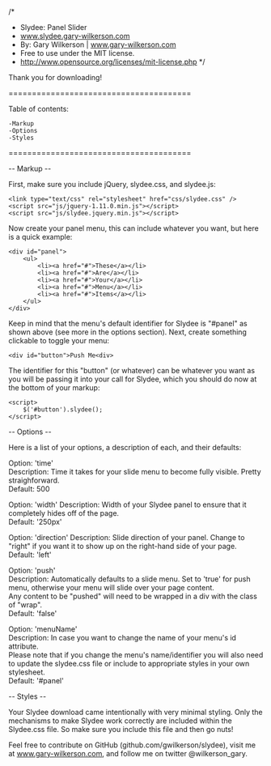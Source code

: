 /*
 * Slydee: Panel Slider
 * www.slydee.gary-wilkerson.com  
 * By: Gary Wilkerson | www.gary-wilkerson.com  
 * Free to use under the MIT license.  
 * http://www.opensource.org/licenses/mit-license.php
*/

Thank you for downloading!

=======================================

Table of contents:

	-Markup
	-Options
	-Styles

=======================================

 -- Markup --

First, make sure you include jQuery, slydee.css, and slydee.js:

	<link type="text/css" rel="stylesheet" href="css/slydee.css" />
	<script src="js/jquery-1.11.0.min.js"></script>
	<script src="js/slydee.jquery.min.js"></script>

Now create your panel menu, this can include whatever you want, but here is a quick example:

	<div id="panel">
		<ul>
			<li><a href="#">These</a></li>
			<li><a href="#">Are</a></li>
			<li><a href="#">Your</a></li>
			<li><a href="#">Menu</a></li>
			<li><a href="#">Items</a></li>
		</ul>
	</div>

Keep in mind that the menu's default identifier for Slydee is "#panel" as shown above (see more in the options section). 
Next, create something clickable to toggle your menu:

	<div id="button">Push Me<div>  

The identifier for this "button" (or whatever) can be whatever you want as you will be passing it into your call for Slydee, which you should do now at the bottom of your markup:

	<script>
		$('#button').slydee();
	</script>



-- Options --

Here is a list of your options, a description of each, and their defaults:

Option:			'time'	
Description:	Time it takes for your slide menu to become fully visible.  Pretty straighforward.	
Default:		500

Option:			'width'	
Description:	Width of your Slydee panel to ensure that it completely hides off of the page.	
Default:		'250px'

Option:			'direction'	
Description:	Slide direction of your panel. Change to "right" if you want it to show up on the right-hand side of your page.	
Default:		'left'

Option:			'push'	
Description:	Automatically defaults to a slide menu. Set to 'true' for push menu, 
				otherwise your menu will slide over your page content.  
				Any content to be "pushed" will need to be wrapped in a div with the class of "wrap".	
Default:		'false'

Option:			'menuName'	
Description:	In case you want to change the name of your menu's id attribute.  
				Please note that if you change the menu's name/identifier you will also need to update 
				the slydee.css file or include to appropriate styles in your own stylesheet.	
Default:		'#panel'



-- Styles --

Your Slydee download came intentionally with very minimal styling.  Only the mechanisms to make Slydee work correctly are included within the Slydee.css file.  So make sure you include this file and then go nuts!




Feel free to contribute on GitHub (github.com/gwilkerson/slydee), visit me at www.gary-wilkerson.com, and follow me on twitter @wilkerson_gary.


